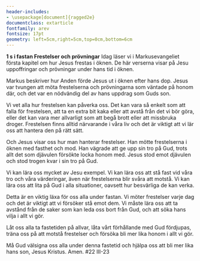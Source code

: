 ```yaml
---
header-includes:
- \usepackage[document]{ragged2e}
documentclass: extarticle
fontfamily: arev
fontsize: 17pt
geometry: left=5cm,right=5cm,top=0cm,bottom=6cm
---
```



**1 s i fastan Frestelser och prövningar**
Idag läser vi i Markusevangeliet första kapitel om hur Jesus frestas i öknen. De här verserna visar på Jesu uppoffringar och prövningar under hans tid i öknen.

Markus beskriver hur Anden förde Jesus ut i öknen efter hans dop. Jesus var tvungen att möta frestelserna och prövningarna som väntade på honom där, och det var en nödvändig del av hans uppdrag som Guds son.

Vi vet alla hur frestelsen kan påverka oss. Det kan vara så enkelt som att falla för frestelsen, att ta en extra bit kaka eller att avstå från det vi bör göra, eller det kan vara mer allvarligt som att begå brott eller att missbruka droger. Frestelsen finns alltid närvarande i våra liv och det är viktigt att vi lär oss att hantera den på rätt sätt.

Och Jesus visar oss hur man hanterar frestelser. Han mötte frestelserna i öknen med fasthet och mod. Han vägrade att ge upp sin tro på Gud, trots allt det som djävulen försökte locka honom med. Jesus stod emot djävulen och stod trogen kvar i sin tro på Gud.

Vi kan lära oss mycket av Jesu exempel. Vi kan lära oss att stå fast vid våra tro och våra värderingar, även när frestelserna blir svåra att motstå. Vi kan lära oss att lita på Gud i alla situationer, oavsett hur besvärliga de kan verka.

Detta är en viktig läxa för oss alla under fastan. Vi möter frestelser varje dag och det är viktigt att vi försöker stå emot dem. Vi måste lära oss att ta avstånd från de saker som kan leda oss bort från Gud, och att söka hans vilja i allt vi gör.

Låt oss alla ta fastetiden på allvar, låta vårt förhållande med Gud fördjupas, träna oss på att motstå frestelser och försöka bli mer lika honom i allt vi gör.

Må Gud välsigna oss alla under denna fastetid och hjälpa oss att bli mer lika hans son, Jesus Kristus. Amen.
#22 III-23
